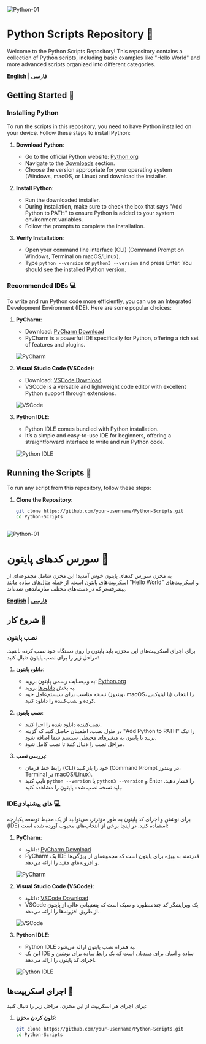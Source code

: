 ![Python-01](https://github.com/user-attachments/assets/d66e1eba-5c88-4628-bdf0-59633128321f)

# Python Scripts Repository 🐍

Welcome to the Python Scripts Repository! This repository contains a collection of Python scripts, including basic examples like "Hello World" and more advanced scripts organized into different categories.

[**English**](#python-scripts-repository) | [**فارسی**](#سورس-کدهای-پایتون)

## Getting Started 🚀

### Installing Python

To run the scripts in this repository, you need to have Python installed on your device. Follow these steps to install Python:

1. **Download Python**:
   - Go to the official Python website: [Python.org](https://www.python.org/)
   - Navigate to the [Downloads](https://www.python.org/downloads/) section.
   - Choose the version appropriate for your operating system (Windows, macOS, or Linux) and download the installer.

2. **Install Python**:
   - Run the downloaded installer.
   - During installation, make sure to check the box that says "Add Python to PATH" to ensure Python is added to your system environment variables.
   - Follow the prompts to complete the installation.

3. **Verify Installation**:
   - Open your command line interface (CLI) (Command Prompt on Windows, Terminal on macOS/Linux).
   - Type `python --version` or `python3 --version` and press Enter. You should see the installed Python version.

### Recommended IDEs 💻

To write and run Python code more efficiently, you can use an Integrated Development Environment (IDE). Here are some popular choices:

1. **PyCharm**:
   - Download: [PyCharm Download](https://www.jetbrains.com/pycharm/download/)
   - PyCharm is a powerful IDE specifically for Python, offering a rich set of features and plugins.

   ![PyCharm](https://img.shields.io/badge/IDE-PyCharm-blue)

2. **Visual Studio Code (VSCode)**:
   - Download: [VSCode Download](https://code.visualstudio.com/)
   - VSCode is a versatile and lightweight code editor with excellent Python support through extensions.

   ![VSCode](https://img.shields.io/badge/IDE-VSCode-blue)

3. **Python IDLE**:
   - Python IDLE comes bundled with Python installation.
   - It’s a simple and easy-to-use IDE for beginners, offering a straightforward interface to write and run Python code.

   ![Python IDLE](https://img.shields.io/badge/IDE-Python_IDE-yellowgreen)

## Running the Scripts 🏃

To run any script from this repository, follow these steps:

1. **Clone the Repository**:
   ```sh
   git clone https://github.com/your-username/Python-Scripts.git
   cd Python-Scripts
  
![Python-01](https://github.com/user-attachments/assets/d66e1eba-5c88-4628-bdf0-59633128321f)



<div class="rtl">

# سورس کدهای پایتون 🐍

به مخزن سورس کدهای پایتون خوش آمدید! این مخزن شامل مجموعه‌ای از اسکریپت‌های پایتون است، از جمله مثال‌های ساده مانند "Hello World" و اسکریپت‌های پیشرفته‌تر که در دسته‌های مختلف سازماندهی شده‌اند.

[**English**](#python-scripts-repository) | [**فارسی**](#سورس-کدهای-پایتون)

## شروع کار 🚀

### نصب پایتون

برای اجرای اسکریپت‌های این مخزن، باید پایتون را روی دستگاه خود نصب کرده باشید. مراحل زیر را برای نصب پایتون دنبال کنید:

1. **دانلود پایتون**:
   - به وب‌سایت رسمی پایتون بروید: [Python.org](https://www.python.org/)
   - به بخش [دانلودها](https://www.python.org/downloads/) بروید.
   - نسخه مناسب برای سیستم‌عامل خود (ویندوز، macOS، یا لینوکس) را انتخاب کرده و نصب‌کننده را دانلود کنید.

2. **نصب پایتون**:
   - نصب‌کننده دانلود شده را اجرا کنید.
   - در طول نصب، اطمینان حاصل کنید که گزینه "Add Python to PATH" را تیک بزنید تا پایتون به متغیرهای محیطی سیستم شما اضافه شود.
   - مراحل نصب را دنبال کنید تا نصب کامل شود.

3. **بررسی نصب**:
   - رابط خط فرمان (CLI) خود را باز کنید (Command Prompt در ویندوز، Terminal در macOS/Linux).
   - تایپ کنید `python --version` یا `python3 --version` و Enter را فشار دهید. باید نسخه نصب شده پایتون را مشاهده کنید.

### IDEهای پیشنهادی 💻

برای نوشتن و اجرای کد پایتون به طور مؤثرتر، می‌توانید از یک محیط توسعه یکپارچه (IDE) استفاده کنید. در اینجا برخی از انتخاب‌های محبوب آورده شده است:

1. **PyCharm**:
   - دانلود: [PyCharm Download](https://soft98.ir/software/programming/1652-pycharm.html)
   - PyCharm یک IDE قدرتمند به ویژه برای پایتون است که مجموعه‌ای از ویژگی‌ها و افزونه‌های مفید را ارائه می‌دهد.

   ![PyCharm](https://img.shields.io/badge/IDE-PyCharm-blue)

2. **Visual Studio Code (VSCode)**:
   - دانلود: [VSCode Download](https://code.visualstudio.com/)
   - VSCode یک ویرایشگر کد چندمنظوره و سبک است که پشتیبانی عالی از پایتون از طریق افزونه‌ها را ارائه می‌دهد.

   ![VSCode](https://img.shields.io/badge/IDE-VSCode-blue)

3. **Python IDLE**:
   - Python IDLE به همراه نصب پایتون ارائه می‌شود.
   - این یک IDE ساده و آسان برای مبتدیان است که یک رابط ساده برای نوشتن و اجرای کد پایتون را ارائه می‌دهد.

   ![Python IDLE](https://img.shields.io/badge/IDE-Python_IDE-yellowgreen)

## اجرای اسکریپت‌ها 🏃

برای اجرای هر اسکریپت از این مخزن، مراحل زیر را دنبال کنید:

1. **کلون کردن مخزن**:
   ```sh
   git clone https://github.com/your-username/Python-Scripts.git
   cd Python-Scripts
